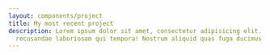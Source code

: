 ```yaml
---
layout: components/project
title: My most recent project
description: Lorem ipsum dolor sit amet, consectetur adipisicing elit. Atque obcaecati, saepe molestiae omnis, dolor quos sit accusamus nostrum, necessitatibus
  recusandae laboriosam qui tempora! Nostrum aliquid quas fuga ducimus temporibus quasi.
---
```

